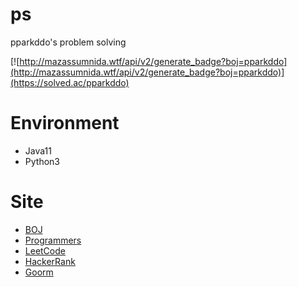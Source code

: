 # ps
pparkddo's problem solving  

[![http://mazassumnida.wtf/api/v2/generate_badge?boj=pparkddo](http://mazassumnida.wtf/api/v2/generate_badge?boj=pparkddo)](https://solved.ac/pparkddo)  
<!-- (by. [mazassumnida](https://github.com/mazassumnida/mazassumnida)) -->
  
# Environment
- Java11
- Python3

# Site
- [BOJ](https://www.acmicpc.net/)
- [Programmers](https://programmers.co.kr/)  
- [LeetCode](https://leetcode.com/)
- [HackerRank](https://www.hackerrank.com/)
- [Goorm](https://level.goorm.io/)
